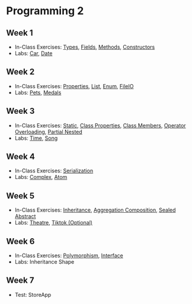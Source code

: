 # Programming 2

## Week 1

- In-Class Exercises: [Types](Types), [Fields](Fields), [Methods](Methods), [Constructors](Constructors)
- Labs: [Car](https://github.com/ttran375/comp123-lab2), [Date](https://github.com/ttran375/comp123-lab3)

## Week 2

- In-Class Exercises: [Properties](Properties), [List](List), [Enum](Enum), [FileIO](FileIO)
- Labs: [Pets](https://github.com/ttran375/comp123-lab5), [Medals](https://github.com/ttran375/comp123-lab6)

## Week 3

- In-Class Exercises: [Static](Static), [Class Properties](ClassProperties), [Class Members](ClassMembers), [Operator Overloading](OperatorOverloading), [Partial Nested](PartialNested)
- Labs: [Time](https://github.com/ttran375/comp123-lab8), [Song](https://github.com/ttran375/comp123-lab9)

## Week 4

- In-Class Exercises: [Serialization](Serialization)
- Labs: [Complex](https://github.com/ttran375/comp123-lab12), [Atom](https://github.com/ttran375/comp123-lab13)

## Week 5

- In-Class Exercises: [Inheritance](Inheritance), [Aggregation Composition](AggregationComposition), [Sealed Abstract](SealedAbstract)
- Labs: [Theatre](https://github.com/ttran375/comp123-lab18), [Tiktok (Optional)](https://github.com/ttran375/Assignment_02_Tiktok1)

## Week 6

- In-Class Exercises: [Polymorphism](Polymorphism), [Interface](Interface)
- Labs: Inheritance Shape

## Week 7

- Test: StoreApp
